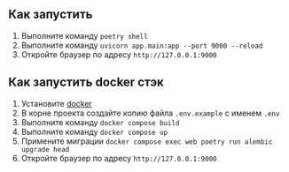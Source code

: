 ## Как запустить  
1. Выполните команду `poetry shell`
2. Выполните команду `uvicorn app.main:app --port 9000 --reload`
3. Откройте браузер по адресу `http://127.0.0.1:9000`
  

## Как запустить docker стэк
1. Установите [docker](https://docs.docker.com/engine/install/)
2. В корне проекта создайте копию файла `.env.example` с именем `.env`
3. Выполните команду `docker compose build`
4. Выполните команду `docker compose up`
5. Примените миграции `docker compose exec web poetry run alembic upgrade head`
6. Откройте браузер по адресу `http://127.0.0.1:9000`